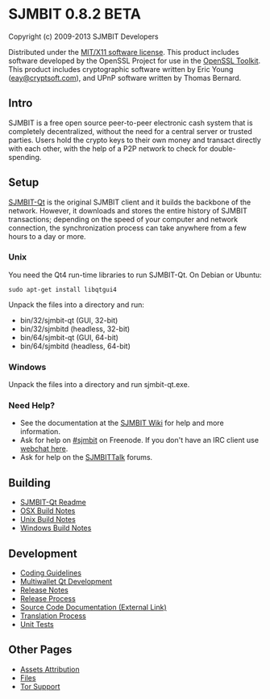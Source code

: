 SJMBIT 0.8.2 BETA 
====================

Copyright (c) 2009-2013 SJMBIT Developers

Distributed under the [MIT/X11 software license](http://www.opensource.org/licenses/mit-license.php).
This product includes software developed by the OpenSSL Project for use in the [OpenSSL Toolkit](http://www.openssl.org/). This product includes
cryptographic software written by Eric Young ([eay@cryptsoft.com](mailto:eay@cryptsoft.com)), and UPnP software written by Thomas Bernard.


Intro
---------------------
SJMBIT is a free open source peer-to-peer electronic cash system that is
completely decentralized, without the need for a central server or trusted
parties.  Users hold the crypto keys to their own money and transact directly
with each other, with the help of a P2P network to check for double-spending.


Setup
---------------------
[SJMBIT-Qt](http://sjmbit.org/en/download) is the original SJMBIT client and it builds the backbone of the network. However, it downloads and stores the entire history of SJMBIT transactions; depending on the speed of your computer and network connection, the synchronization process can take anywhere from a few hours to a day or more.

### Unix

You need the Qt4 run-time libraries to run SJMBIT-Qt. On Debian or Ubuntu:

	sudo apt-get install libqtgui4

Unpack the files into a directory and run:

- bin/32/sjmbit-qt (GUI, 32-bit)
- bin/32/sjmbitd (headless, 32-bit)
- bin/64/sjmbit-qt (GUI, 64-bit)
- bin/64/sjmbitd (headless, 64-bit)



### Windows

Unpack the files into a directory and run sjmbit-qt.exe.

### Need Help?

* See the documentation at the [SJMBIT Wiki](https://en.sjmbit.it/wiki/Main_Page)
for help and more information.
* Ask for help on [#sjmbit](http://webchat.freenode.net?channels=sjmbit) on Freenode. If you don't have an IRC client use [webchat here](http://webchat.freenode.net?channels=sjmbit).
* Ask for help on the [SJMBITTalk](https://sjmbittalk.org/) forums.

Building
---------------------
- [SJMBIT-Qt Readme](readme-qt.md)
- [OSX Build Notes](build-osx.md)
- [Unix Build Notes](build-unix.md)
- [Windows Build Notes](build-msw.md)

Development
---------------------
- [Coding Guidelines](coding.md)
- [Multiwallet Qt Development](multiwallet-qt.md)
- [Release Notes](release-notes.md)
- [Release Process](release-process.md)
- [Source Code Documentation (External Link)](https://dev.visucore.com/sjmbit/doxygen/)
- [Translation Process](translation_process.md)
- [Unit Tests](unit-tests.md)

Other Pages
---------------------
- [Assets Attribution](assets-attribution.md)
- [Files](files.md)
- [Tor Support](tor.md)
